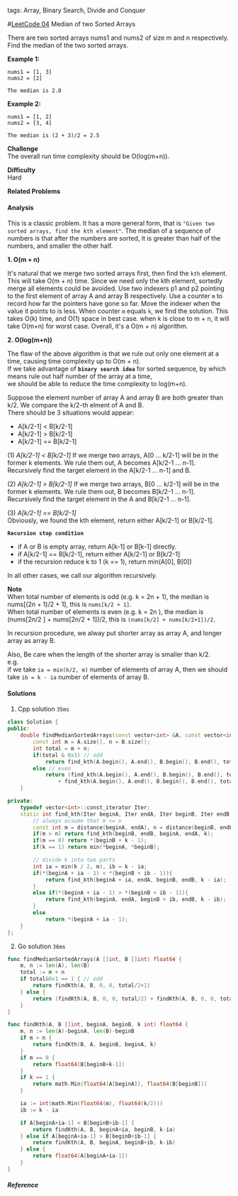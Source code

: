 tags: Array, Binary Search, Divide and Conquer

#[LeetCode 04] Median of two Sorted Arrays

There are two sorted arrays nums1 and nums2 of size m and n respectively.
Find the median of the two sorted arrays. 

**Example 1:**

    nums1 = [1, 3]
    nums2 = [2]

    The median is 2.0

**Example 2:**

    nums1 = [1, 2]
    nums2 = [3, 4]

    The median is (2 + 3)/2 = 2.5



**Challenge**  
The overall run time complexity should be O(log(m+n)).

**Difficulty**  
Hard

**Related Problems**  


#### Analysis
This is a classic problem. It has a more general form, that is `"Given two sorted arrays, find the kth element"`.
The median of a sequence of numbers is that after the numbers are sorted, it is greater than half of the numbers, and smaller the other half. 

**1. O(m + n)**  

It's natural that we merge two sorted arrays first, then find the `kth` element.
This will take O(m + n) time.
Since we need only the kth element, sortedly merge all elements could be avoided.
Use two indexers p1 and p2 pointing to the first element of array A and array B respectively.
Use a counter `m` to record how far the pointers have gone so far.
Move the indexer when the value it points to is less.
When counter `m` equals `k`, we find the solution.
This takes O(k) time, and O(1) space in best case. when k is close to m + n, it will take O(m+n) for worst case.
Overall, it's a O(m + n) algorithm.

**2. O(log(m+n))**  

The flaw of the above algorithm is that we rule out only one element at a time, causing time complexity up to O(m + n).  
If we take advantage of **`binary search idea`** for sorted sequence, by which means rule out half number of the array at a time,  
we should be able to reduce the time complexity to log(m+n). 

Suppose the element number of array A and array B are both greater than k/2.
We compare the k/2-th elment of A and B.   
There should be 3 situations would appear:  

 * A[k/2-1] < B[k/2-1]
 * A[k/2-1] > B[k/2-1]
 * A[k/2-1] == B[k/2-1] 

(1) *A[k/2-1] < B[k/2-1]*
If we merge two arrays, A[0 ... k/2-1] will be in the former k elements. We rule them out, A becomes A[k/2-1 ... n-1].
Recursively find the target element in the A[k/2-1 ... n-1] and B.

(2) *A[k/2-1] > B[k/2-1]* 
If we merge two arrays, B[0 ... k/2-1] will be in the former k elements. We rule them out, B becomes B[k/2-1 ... n-1].
Recursively find the target element in the A and B[k/2-1 ... n-1].

(3) *A[k/2-1] == B[k/2-1]*  
Obviously, we found the kth element, return either A[k/2-1] or B[k/2-1].

**`Recursion stop condition`**

 * if A or B is empty array, return A[k-1] or B[k-1] directly.
 * if A[k/2-1] == B[k/2-1], return either A[k/2-1] or B[k/2-1]
 * if the recursion reduce k to 1 (k == 1), return min(A[0], B[0])

In all other cases, we call our algorithm recursively.

**Note**  
When total number of elements is odd (e.g. k = 2n + 1), the median is nums[(2n + 1)/2 + 1], this is `nums[k/2 + 1]`.  
When total number of elements is even (e.g. k = 2n ), the median is (nums[2n/2 ] + nums[2n/2 + 1])/2, this is `(nums[k/2] + nums[k/2+1])/2`.

In recursion procedure, we alway put shorter array as array A, and longer array as array B.

Also, Be care when the length of the shorter array is smaller than k/2.  
e.g.  
if we take `ia = min(k/2, m)` number of elements of array A, then we should take `ib = k - ia` number of elements of array B.  

#### Solutions

1. Cpp solution  `35ms`

```cpp
class Solution {
public:
    double findMedianSortedArrays(const vector<int> &A, const vector<int> &B){
        const int m = A.size(), n = B.size();
        int total = m + n;
        if(total & 0x1) // odd
            return find_kth(A.begin(), A.end(), B.begin(), B.end(), total / 2 + 1);
        else // even
            return (find_kth(A.begin(), A.end(), B.begin(), B.end(), total / 2 )
                + find_kth(A.begin(), A.end(), B.begin(), B.end(), total / 2 + 1)) / 2.0;
    }

private:
    typedef vector<int>::const_iterator Iter;
    static int find_kth(Iter beginA, Iter endA, Iter beginB, Iter endB, int k){
        // always assume that m <= n
        const int m = distance(beginA, endA), n = distance(beginB, endB);
        if(m > n) return find_kth(beginB, endB, beginA, endA, k);
        if(m == 0) return *(beginB + k - 1);
        if(k == 1) return min(*beginA, *beginB);

        // divide k into two parts
        int ia = min(k / 2, m), ib = k - ia;
        if(*(beginA + ia - 1) < *(beginB + ib - 1)){
            return find_kth(beginA + ia, endA, beginB, endB, k - ia);
        }
        else if(*(beginA + ia - 1) > *(beginB + ib - 1)){
            return find_kth(beginA, endA, beginB + ib, endB, k - ib);
        }
        else
            return *(beginA + ia - 1);
    }
};
```

2. Go solution `36ms`

```go
func findMedianSortedArrays(A []int, B []int) float64 {
    m, n := len(A), len(B)
    total := m + n
    if total&0x1 == 1 { // odd
        return findKth(A, B, 0, 0, total/2+1)
    } else {
        return (findKth(A, B, 0, 0, total/2) + findKth(A, B, 0, 0, total/2+1)) / 2
    }
}

func findKth(A, B []int, beginA, beginB, k int) float64 {
    m, n := len(A)-beginA, len(B)-beginB
    if m > n {
        return findKth(B, A, beginB, beginA, k)
    }
    if m == 0 {
        return float64(B[beginB+k-1])
    }
    if k == 1 {
        return math.Min(float64(A[beginA]), float64(B[beginB]))
    }

    ia := int(math.Min(float64(m), float64(k/2)))
    ib := k - ia

    if A[beginA+ia-1] < B[beginB+ib-1] {
        return findKth(A, B, beginA+ia, beginB, k-ia)
    } else if A[beginA+ia-1] > B[beginB+ib-1] {
        return findKth(A, B, beginA, beginB+ib, k-ib)
    } else {
        return float64(A[beginA+ia-1])
    }
}
```

##### Reference

[LeetCode 04]:https://leetcode.com/problems/median-of-two-sorted-arrays

